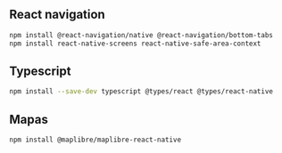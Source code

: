 ## React navigation

```sh
npm install @react-navigation/native @react-navigation/bottom-tabs
npm install react-native-screens react-native-safe-area-context
```

## Typescript

```sh
npm install --save-dev typescript @types/react @types/react-native
```

## Mapas

```
npm install @maplibre/maplibre-react-native

```
